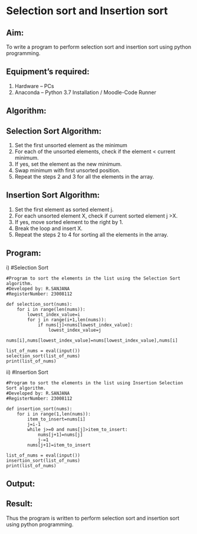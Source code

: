 # Selection sort and Insertion sort
## Aim:
To write a program to perform selection sort and insertion sort using python programming.
## Equipment’s required:
1.	Hardware – PCs
2.	Anaconda – Python 3.7 Installation / Moodle-Code Runner
## Algorithm:
## Selection Sort Algorithm:
1.	Set the first unsorted element as the minimum
2.	For each of the unsorted elements, check if the element < current minimum.
3.	If yes, set the element as the new minimum.
4.	Swap minimum with first unsorted position.
5.	Repeat the steps 2 and 3 for all the elements in the array.
## Insertion Sort Algorithm:
1.	Set the first element as sorted element j.
2.	For each unsorted element X, check if current sorted element j >X.
3.	If yes, move sorted element to the right by 1.
4.	Break the loop and insert X.
5.	Repeat the steps 2 to 4 for sorting all the elements in the array.
## Program:
i)	#Selection Sort
```
#Program to sort the elements in the list using the Selection Sort algorithm.
#Developed by: R.SANJANA
#RegisterNumber: 23008112

def selection_sort(nums):
    for i in range(len(nums)):
        lowest_index_value=i
        for j in range(i+1,len(nums)):
            if nums[j]<nums[lowest_index_value]:
                lowest_index_value=j
        nums[i],nums[lowest_index_value]=nums[lowest_index_value],nums[i]
    
list_of_nums = eval(input())
selection_sort(list_of_nums)
print(list_of_nums)
```
ii)	#Insertion Sort
```
#Program to sort the elements in the list using Insertion Selection Sort algorithm.
#Developed by: R.SANJANA
#RegisterNumber: 23008112

def insertion_sort(nums):
    for i in range(1,len(nums)):
        item_to_insert=nums[i]
        j=i-1
        while j>=0 and nums[j]>item_to_insert:
            nums[j+1]=nums[j]
            j-=1
        nums[j+1]=item_to_insert
    
list_of_nums = eval(input())
insertion_sort(list_of_nums)
print(list_of_nums)
```

## Output:


## Result:
Thus the program is written to perform selection sort and insertion sort using python programming.
